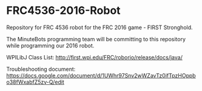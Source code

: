 # FRC4536-2016-Robot
Repository for FRC 4536 robot for the FRC 2016 game - FIRST Stronghold.

The MinuteBots programming team will be committing to this repository while programming our 2016 robot.

WPILibJ Class List: http://first.wpi.edu/FRC/roborio/release/docs/java/

Troubleshooting document: https://docs.google.com/document/d/1UWhr97Snv2wWZavTz0ifTpzHOppbo38fWxabfZ5zv-Q/edit
